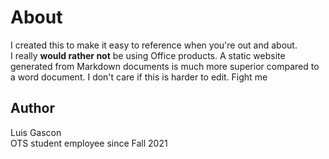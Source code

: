 # About
I created this to make it easy to reference when you're out and about.  
I really <b>would rather not</b> be using Office products. A static website generated from Markdown documents is much more superior compared to a word document. I don't care if this is harder to edit. Fight me
<br>
## Author
Luis Gascon  
OTS student employee since Fall 2021  
